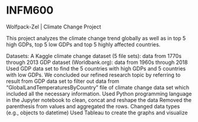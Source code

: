# INFM600
Wolfpack-Zel | Climate Change Project

This project analyzes the climate change trend globally as well as in top 5 high GDPs, top 5 low GDPs and top 5 highly affected countries.

Datasets:
A Kaggle climate change dataset (5 file sets): data from 1770s through 2013
GDP dataset (Worldbank.org): data from 1960s through 2018
Used GDP data set to find the 5 countries with high GDPs and 5 countries with low GDPs.
We concluded our refined research topic by referring to result from GDP data set to filter out data from “GlobalLandTemperaturesByCountry” file of climate change data set which included all the necessary information.
Used Python programming language in the Jupyter notebook to clean, concat and reshape the data
Removed the parenthesis from values and aggregated the rows.
Changed data types (e.g., objects to datetime)
Used Tableau to create the graphs and visualize 
